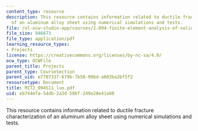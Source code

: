 ```yaml
---
content_type: resource
description: This resource contains information related to ductile fracture characterization
  of an aluminum alloy sheet using numerical simulations and tests.
file: /ol-ocw-studio-app/courses/2-094-finite-element-analysis-of-solids-and-fluids-ii-spring-2011/eb744efa54db2a3d586f249a20e41a60_MIT2_094S11_luo.pdf
file_size: 946673
file_type: application/pdf
learning_resource_types:
- Projects
license: https://creativecommons.org/licenses/by-nc-sa/4.0/
ocw_type: OCWFile
parent_title: Projects
parent_type: CourseSection
parent_uid: e7707337-679b-7b58-99bd-a603ba2bf5f2
resourcetype: Document
title: MIT2_094S11_luo.pdf
uid: eb744efa-54db-2a3d-586f-249a20e41a60
---
```

This resource contains information related to ductile fracture characterization of an aluminum alloy sheet using numerical simulations and tests.